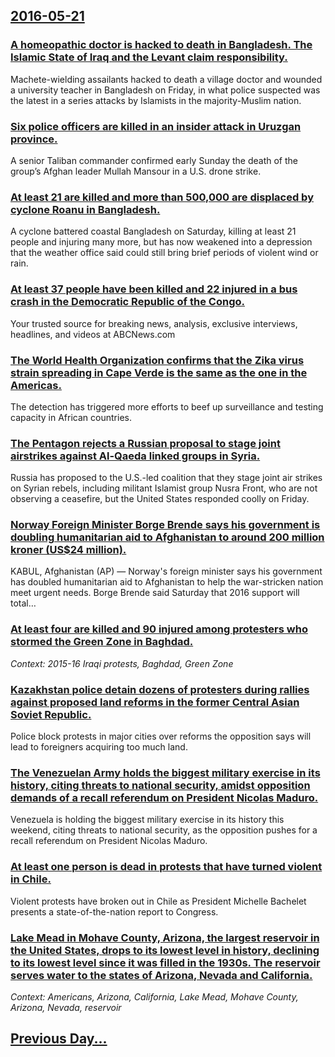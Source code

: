 ## [2016-05-21](/news/2016/05/21/index.md)

### [ A homeopathic doctor is hacked to death in Bangladesh. The Islamic State of Iraq and the Levant claim responsibility. ](/news/2016/05/21/a-homeopathic-doctor-is-hacked-to-death-in-bangladesh-the-islamic-state-of-iraq-and-the-levant-claim-responsibility.md)
Machete-wielding assailants hacked to death a village doctor and wounded a university teacher in Bangladesh on Friday, in what police suspected was the latest in a series attacks by Islamists in the majority-Muslim nation.

### [ Six police officers are killed in an insider attack in Uruzgan province. ](/news/2016/05/21/six-police-officers-are-killed-in-an-insider-attack-in-uruzgan-province.md)
A senior Taliban commander confirmed early Sunday the death of the group’s Afghan leader Mullah Mansour in a U.S. drone strike.

### [ At least 21 are killed and more than 500,000 are displaced by cyclone Roanu in Bangladesh. ](/news/2016/05/21/at-least-21-are-killed-and-more-than-500-000-are-displaced-by-cyclone-roanu-in-bangladesh.md)
A cyclone battered coastal Bangladesh on Saturday, killing at least 21 people and injuring many more, but has now weakened into a depression that the weather office said could still bring brief periods of violent wind or rain.

### [ At least 37 people have been killed and 22 injured in a bus crash in the Democratic Republic of the Congo. ](/news/2016/05/21/at-least-37-people-have-been-killed-and-22-injured-in-a-bus-crash-in-the-democratic-republic-of-the-congo.md)
Your trusted source for breaking news, analysis, exclusive interviews, headlines, and videos at ABCNews.com

### [ The World Health Organization confirms that the Zika virus strain spreading in Cape Verde is the same as the one in the Americas. ](/news/2016/05/21/the-world-health-organization-confirms-that-the-zika-virus-strain-spreading-in-cape-verde-is-the-same-as-the-one-in-the-americas.md)
The detection has triggered more efforts to beef up surveillance and testing capacity in African countries.

### [ The Pentagon rejects a Russian proposal to stage joint airstrikes against Al-Qaeda linked groups in Syria. ](/news/2016/05/21/the-pentagon-rejects-a-russian-proposal-to-stage-joint-airstrikes-against-al-qaeda-linked-groups-in-syria.md)
Russia has proposed to the U.S.-led coalition that they stage joint air strikes on Syrian rebels, including militant Islamist group Nusra Front, who are not observing a ceasefire, but the United States responded coolly on Friday.

### [ Norway Foreign Minister Borge Brende says his government is doubling humanitarian aid to Afghanistan to around 200 million kroner (US$24 million). ](/news/2016/05/21/norway-foreign-minister-ba-rge-brende-says-his-government-is-doubling-humanitarian-aid-to-afghanistan-to-around-200-million-kroner-us-24-m.md)
KABUL, Afghanistan (AP) — Norway&#039;s foreign minister says his government has doubled humanitarian aid to Afghanistan to help the war-stricken nation meet urgent needs. Borge Brende said Saturday that 2016 support will total…

### [ At least four are killed and 90 injured among protesters who stormed the Green Zone in Baghdad. ](/news/2016/05/21/at-least-four-are-killed-and-90-injured-among-protesters-who-stormed-the-green-zone-in-baghdad.md)
_Context: 2015-16 Iraqi protests, Baghdad, Green Zone_

### [Kazakhstan police detain dozens of protesters during rallies against proposed land reforms in the former Central Asian Soviet Republic. ](/news/2016/05/21/kazakhstan-police-detain-dozens-of-protesters-during-rallies-against-proposed-land-reforms-in-the-former-central-asian-soviet-republic.md)
Police block protests in major cities over reforms the opposition says will lead to foreigners acquiring too much land.

### [ The Venezuelan Army holds the biggest military exercise in its history, citing threats to national security, amidst opposition demands of a recall referendum on President Nicolas Maduro. ](/news/2016/05/21/the-venezuelan-army-holds-the-biggest-military-exercise-in-its-history-citing-threats-to-national-security-amidst-opposition-demands-of-a.md)
Venezuela is holding the biggest military exercise in its history this weekend, citing threats to national security, as the opposition pushes for a recall referendum on President Nicolas Maduro.

### [ At least one person is dead in protests that have turned violent in Chile. ](/news/2016/05/21/at-least-one-person-is-dead-in-protests-that-have-turned-violent-in-chile.md)
Violent protests have broken out in Chile as President Michelle Bachelet presents a state-of-the-nation report to Congress.

### [Lake Mead in Mohave County, Arizona, the largest reservoir in the United States, drops to its lowest level in history, declining to its lowest level since it was filled in the 1930s. The reservoir serves water to the states of Arizona, Nevada and California. ](/news/2016/05/21/lake-mead-in-mohave-county-arizona-the-largest-reservoir-in-the-united-states-drops-to-its-lowest-level-in-history-declining-to-its-lowe.md)
_Context: Americans, Arizona, California, Lake Mead, Mohave County, Arizona, Nevada, reservoir_

## [Previous Day...](/news/2016/05/20/index.md)

